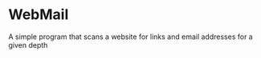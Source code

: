WebMail
=======

A simple program that scans a website for links and email addresses for a given depth
